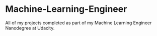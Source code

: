 # Machine-Learning-Engineer
All of my projects completed as part of my Machine Learning Engineer Nanodegree at Udacity.
